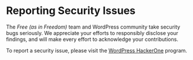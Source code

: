 # Reporting Security Issues

The *Free (as in Freedom)* team and WordPress community take security bugs seriously. We appreciate your efforts to responsibly disclose your findings, and will make every effort to acknowledge your contributions.

To report a security issue, please visit the [WordPress HackerOne](https://hackerone.com/wordpress) program.
